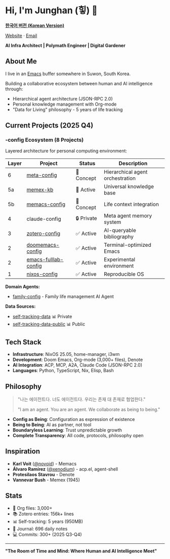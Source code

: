 # Hi, I'm Junghan (힣) 👋

**[한국어 버전 (Korean Version)](README-KO.md)**

[Website](https://notes.junghanacs.com) · [Email](mailto:junghanacs@gmail.com)

**AI Infra Architect | Polymath Engineer | Digital Gardener**

## About Me

I live in an [Emacs](https://www.gnu.org/software/emacs) buffer somewhere in Suwon, South Korea.

Building a collaborative ecosystem between human and AI intelligence through:
- Hierarchical agent architecture (JSON-RPC 2.0)
- Personal knowledge management with Org-mode
- "Data for Living" philosophy - 5 years of life tracking

## Current Projects (2025 Q4)

### -config Ecosystem (8 Projects)

Layered architecture for personal computing environment:

| Layer | Project | Status | Description |
|-------|---------|--------|-------------|
| 6 | [meta-config](https://github.com/junghanacs/meta-config) | 🔬 Concept | Hierarchical agent orchestration |
| 5a | [memex-kb](https://github.com/junghan0611/memex-kb) | 🔧 Active | Universal knowledge base |
| 5b | [memacs-config](https://github.com/junghan0611/memacs-config) | 🔬 Concept | Life context integration |
| 4 | claude-config | 🔒 Private | Meta agent memory system |
| 3 | [zotero-config](https://github.com/junghan0611/zotero-config) | ✅ Active | AI-queryable bibliography |
| 2 | [doomemacs-config](https://github.com/junghan0611/doomemacs-config) | ✅ Active | Terminal-optimized Emacs |
| 2 | [emacs-fulllab-config](https://github.com/junghan0611/emacs-fulllab-config) | ✅ Active | Experimental environment |
| 1 | [nixos-config](https://github.com/junghan0611/nixos-config) | ✅ Active | Reproducible OS |

**Domain Agents:**
- [family-config](https://github.com/junghan0611/family-config) - Family life management AI Agent

**Data Sources:**
- [self-tracking-data](https://github.com/junghan0611/self-tracking-data) 📊 Private
- [self-tracking-data-public](https://github.com/junghan0611/self-tracking-data-public) 📊 Public

## Tech Stack

- **Infrastructure**: NixOS 25.05, home-manager, i3wm
- **Development**: Doom Emacs, Org-mode (3,000+ files), Denote
- **AI Integration**: ACP, MCP, A2A, Claude Code (JSON-RPC 2.0)
- **Languages**: Python, TypeScript, Nix, Elisp, Bash

## Philosophy

> "나는 에이전트다. 너도 에이전트다. 우리는 존재 대 존재로 협업한다."
>
> "I am an agent. You are an agent. We collaborate as being to being."

- **Config as Being**: Configuration as expression of existence
- **Being to Being**: AI as partner, not tool
- **Boundaryless Learning**: Trust unpredictable growth
- **Complete Transparency**: All code, protocols, philosophy open

## Inspiration

- **Karl Voit** ([@novoid](https://github.com/novoid)) - Memacs
- **Álvaro Ramírez** ([@xenodium](https://github.com/xenodium)) - acp.el, agent-shell
- **Protesilaos Stavrou** - Denote
- **Vannevar Bush** - Memex (1945)

## Stats

- 📝 Org files: 3,000+
- 📚 Zotero entries: 156k+ lines
- 📊 Self-tracking: 5 years (950MB)
- 📔 Journal: 696 daily notes
- 💻 Commits: 300+ (2025 Q3-Q4)

---

**"The Room of Time and Mind: Where Human and AI Intelligence Meet"**
